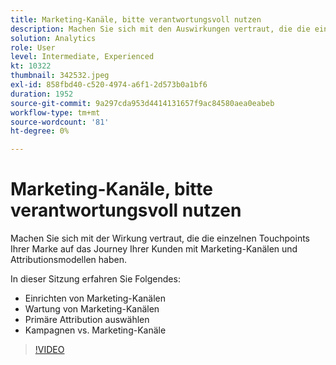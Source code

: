 ```yaml
---
title: Marketing-Kanäle, bitte verantwortungsvoll nutzen
description: Machen Sie sich mit den Auswirkungen vertraut, die die einzelnen Touchpoints Ihrer Marke zusammen mit dem Journey Ihrer Kunden mit Marketing-Kanälen und Attributionsmodellen haben. In dieser Sitzung… (Beschreibungen sollten zwischen 60 und 160 Zeichen lang sein)
solution: Analytics
role: User
level: Intermediate, Experienced
kt: 10322
thumbnail: 342532.jpeg
exl-id: 858fbd40-c520-4974-a6f1-2d573b0a1bf6
duration: 1952
source-git-commit: 9a297cda953d4414131657f9ac84580aea0eabeb
workflow-type: tm+mt
source-wordcount: '81'
ht-degree: 0%

---
```


# Marketing-Kanäle, bitte verantwortungsvoll nutzen

Machen Sie sich mit der Wirkung vertraut, die die einzelnen Touchpoints Ihrer Marke auf das Journey Ihrer Kunden mit Marketing-Kanälen und Attributionsmodellen haben.

In dieser Sitzung erfahren Sie Folgendes:

* Einrichten von Marketing-Kanälen
* Wartung von Marketing-Kanälen
* Primäre Attribution auswählen
* Kampagnen vs. Marketing-Kanäle

>[!VIDEO](https://video.tv.adobe.com/v/342532/?quality=12&learn=on)
